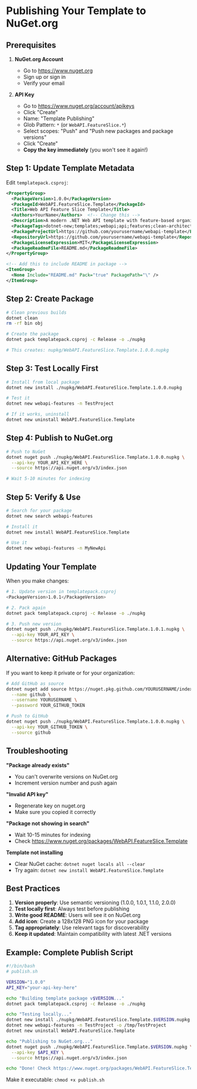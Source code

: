 # Publishing Your Template to NuGet.org

## Prerequisites

1. **NuGet.org Account**
   - Go to https://www.nuget.org
   - Sign up or sign in
   - Verify your email

2. **API Key**
   - Go to https://www.nuget.org/account/apikeys
   - Click "Create"
   - Name: "Template Publishing"
   - Glob Pattern: `*` (or `WebAPI.FeatureSlice.*`)
   - Select scopes: "Push" and "Push new packages and package versions"
   - Click "Create"
   - **Copy the key immediately** (you won't see it again!)

## Step 1: Update Template Metadata

Edit `templatepack.csproj`:

```xml
<PropertyGroup>
  <PackageVersion>1.0.0</PackageVersion>
  <PackageId>WebAPI.FeatureSlice.Template</PackageId>
  <Title>Web API Feature Slice Template</Title>
  <Authors>YourName</Authors>  <!-- Change this -->
  <Description>A modern .NET Web API template with feature-based organization</Description>
  <PackageTags>dotnet-new;templates;webapi;api;features;clean-architecture</PackageTags>
  <PackageProjectUrl>https://github.com/yourusername/webapi-template</PackageProjectUrl>  <!-- Change this -->
  <RepositoryUrl>https://github.com/yourusername/webapi-template</RepositoryUrl>  <!-- Change this -->
  <PackageLicenseExpression>MIT</PackageLicenseExpression>
  <PackageReadmeFile>README.md</PackageReadmeFile>
</PropertyGroup>

<!-- Add this to include README in package -->
<ItemGroup>
  <None Include="README.md" Pack="true" PackagePath="\" />
</ItemGroup>
```

## Step 2: Create Package

```bash
# Clean previous builds
dotnet clean
rm -rf bin obj

# Create the package
dotnet pack templatepack.csproj -c Release -o ./nupkg

# This creates: nupkg/WebAPI.FeatureSlice.Template.1.0.0.nupkg
```

## Step 3: Test Locally First

```bash
# Install from local package
dotnet new install ./nupkg/WebAPI.FeatureSlice.Template.1.0.0.nupkg

# Test it
dotnet new webapi-features -n TestProject

# If it works, uninstall
dotnet new uninstall WebAPI.FeatureSlice.Template
```

## Step 4: Publish to NuGet.org

```bash
# Push to NuGet
dotnet nuget push ./nupkg/WebAPI.FeatureSlice.Template.1.0.0.nupkg \
  --api-key YOUR_API_KEY_HERE \
  --source https://api.nuget.org/v3/index.json

# Wait 5-10 minutes for indexing
```

## Step 5: Verify & Use

```bash
# Search for your package
dotnet new search webapi-features

# Install it
dotnet new install WebAPI.FeatureSlice.Template

# Use it
dotnet new webapi-features -n MyNewApi
```

## Updating Your Template

When you make changes:

```bash
# 1. Update version in templatepack.csproj
<PackageVersion>1.0.1</PackageVersion>

# 2. Pack again
dotnet pack templatepack.csproj -c Release -o ./nupkg

# 3. Push new version
dotnet nuget push ./nupkg/WebAPI.FeatureSlice.Template.1.0.1.nupkg \
  --api-key YOUR_API_KEY \
  --source https://api.nuget.org/v3/index.json
```

## Alternative: GitHub Packages

If you want to keep it private or for your organization:

```bash
# Add GitHub as source
dotnet nuget add source https://nuget.pkg.github.com/YOURUSERNAME/index.json \
  --name github \
  --username YOURUSERNAME \
  --password YOUR_GITHUB_TOKEN

# Push to GitHub
dotnet nuget push ./nupkg/WebAPI.FeatureSlice.Template.1.0.0.nupkg \
  --api-key YOUR_GITHUB_TOKEN \
  --source github
```

## Troubleshooting

**"Package already exists"**
- You can't overwrite versions on NuGet.org
- Increment version number and push again

**"Invalid API key"**
- Regenerate key on nuget.org
- Make sure you copied it correctly

**"Package not showing in search"**
- Wait 10-15 minutes for indexing
- Check https://www.nuget.org/packages/WebAPI.FeatureSlice.Template

**Template not installing**
- Clear NuGet cache: `dotnet nuget locals all --clear`
- Try again: `dotnet new install WebAPI.FeatureSlice.Template`

## Best Practices

1. **Version properly**: Use semantic versioning (1.0.0, 1.0.1, 1.1.0, 2.0.0)
2. **Test locally first**: Always test before publishing
3. **Write good README**: Users will see it on NuGet.org
4. **Add icon**: Create a 128x128 PNG icon for your package
5. **Tag appropriately**: Use relevant tags for discoverability
6. **Keep it updated**: Maintain compatibility with latest .NET versions

## Example: Complete Publish Script

```bash
#!/bin/bash
# publish.sh

VERSION="1.0.0"
API_KEY="your-api-key-here"

echo "Building template package v$VERSION..."
dotnet pack templatepack.csproj -c Release -o ./nupkg

echo "Testing locally..."
dotnet new install ./nupkg/WebAPI.FeatureSlice.Template.$VERSION.nupkg
dotnet new webapi-features -n TestProject -o /tmp/TestProject
dotnet new uninstall WebAPI.FeatureSlice.Template

echo "Publishing to NuGet.org..."
dotnet nuget push ./nupkg/WebAPI.FeatureSlice.Template.$VERSION.nupkg \
  --api-key $API_KEY \
  --source https://api.nuget.org/v3/index.json

echo "Done! Check https://www.nuget.org/packages/WebAPI.FeatureSlice.Template"
```

Make it executable: `chmod +x publish.sh`
